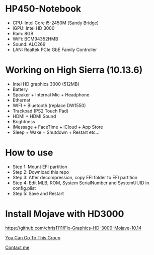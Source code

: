 # HP450-Notebook
* CPU: Intel Core i5-2450M (Sandy Bridge)
* iGPU: Intel HD 3000
* Ram: 8GB
* WiFi: BCM94352HMB
* Sound: ALC269
* LAN: Realtek PCIe GbE Family Controller
# Working on High Sierra (10.13.6)
* Intel HD graphics 3000 (512MB)
* Battery 
* Speaker + Internal Mic + Headphone
* Ethernet
* WIFI + Bluetooth (replace DW1550)
* Trackpad (PS2 Touch Pad)
* HDMI + HDMI Sound
* Brightness
* iMessage + FaceTime + iCloud + App Store
* Sleep + Wake + Shutdown + Restart
etc...
# How to use
* Step 1: Mount EFI partition
* Step 2: Download this repo
* Step 3: After decompression, copy EFI folder to EFI partition
* Step 4: Edit MLB, ROM, System SerialNumber and SystemUUID in config.plist
* Step 5: Save and Restart

# Install Mojave with HD3000
https://github.com/chris1111/Fix-Graphics-HD-3000-Mojave-10.14

[You Can Go To This Group](https://www.facebook.com/groups/hackintosh.vietnam)

[Contact me](https://www.facebook.com/hackerpro2003/)
